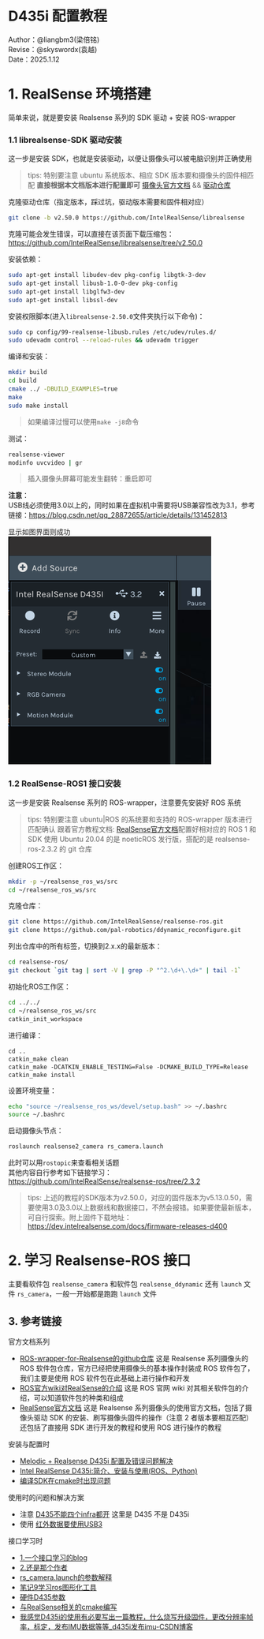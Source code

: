 # D435i 配置教程

Author：@liangbm3(梁倍铭)  
Revise：@skyswordx(袁越)  
Date：2025.1.12

# 1. RealSense 环境搭建
简单来说，就是要安装 Realsense 系列的 SDK 驱动 + 安装 ROS-wrapper
### 1.1 librealsense-SDK 驱动安装

这一步是安装 SDK，也就是安装驱动，以便让摄像头可以被电脑识别并正确使用
> tips: 特别要注意 ubuntu 系统版本、相应 SDK 版本要和摄像头的固件相匹配
> **直接根据本文档版本进行配置即可**
> [摄像头官方文档](https://dev.intelrealsense.com/docs/docs-get-started) && [驱动仓库](https://github.com/IntelRealSense/librealsense)

克隆驱动仓库（指定版本，踩过坑，驱动版本需要和固件相对应）
```bash
git clone -b v2.50.0 https://github.com/IntelRealSense/librealsense  
```
克隆可能会发生错误，可以直接在该页面下载压缩包：
https://github.com/IntelRealSense/librealsense/tree/v2.50.0

安装依赖：
```bash
sudo apt-get install libudev-dev pkg-config libgtk-3-dev
sudo apt-get install libusb-1.0-0-dev pkg-config
sudo apt-get install libglfw3-dev
sudo apt-get install libssl-dev
```

安装权限脚本(进入`librealsense-2.50.0`文件夹执行以下命令)：
```bash
sudo cp config/99-realsense-libusb.rules /etc/udev/rules.d/
sudo udevadm control --reload-rules && udevadm trigger 
```

编译和安装：
```bash
mkdir build
cd build
cmake ../ -DBUILD_EXAMPLES=true
make
sudo make install
```

>如果编译过慢可以使用`make -j8`命令

测试：
```bash
realsense-viewer
modinfo uvcvideo | gr
```

>插入摄像头屏幕可能发生翻转：重启即可

**注意**：  
USB线必须使用3.0以上的，同时如果在虚拟机中需要将USB兼容性改为3.1，参考链接：<https://blog.csdn.net/qq_28872655/article/details/131452813>

显示如图界面则成功  
![alt text](./assets/image.png)

### 1.2 RealSense-ROS1 接口安装

这一步是安装 Realsense 系列的 ROS-wrapper，注意要先安装好 ROS 系统
> tips: 特别要注意 ubuntu|ROS 的系统要和支持的 ROS-wrapper 版本进行匹配确认
> 跟着官方教程文档: [RealSense官方文档](https://dev.intelrealsense.com/docs/ros2-align-depth)配置好相对应的 ROS 1 和 SDK
> 使用 Ubuntu 20.04 的是 noeticROS 发行版，搭配的是 realsense-ros-2.3.2 的 git 仓库

创建ROS工作区：
```bash
mkdir -p ~/realsense_ros_ws/src
cd ~/realsense_ros_ws/src
```

克隆仓库：
```bash
git clone https://github.com/IntelRealSense/realsense-ros.git
git clone https://github.com/pal-robotics/ddynamic_reconfigure.git
```

列出仓库中的所有标签，切换到2.x.x的最新版本：
```bash
cd realsense-ros/
git checkout `git tag | sort -V | grep -P "^2.\d+\.\d+" | tail -1`
```

初始化ROS工作区：
```bash
cd ../../
cd ~/realsense_ros_ws/src
catkin_init_workspace
```

进行编译：
```
cd ..
catkin_make clean
catkin_make -DCATKIN_ENABLE_TESTING=False -DCMAKE_BUILD_TYPE=Release
catkin_make install
```

设置环境变量：
```bash
echo "source ~/realsense_ros_ws/devel/setup.bash" >> ~/.bashrc
source ~/.bashrc
```

启动摄像头节点：
```bash
roslaunch realsense2_camera rs_camera.launch
```
此时可以用`rostopic`来查看相关话题  
其他内容自行参考如下链接学习：  
<https://github.com/IntelRealSense/realsense-ros/tree/2.3.2> 

> tips: 上述的教程的SDK版本为v2.50.0，对应的固件版本为v5.13.0.50，需要使用3.0及3.0以上数据线和数据接口，不然会报错。如果要使最新版本，可自行探索。附上固件下载地址：<https://dev.intelrealsense.com/docs/firmware-releases-d400>

# 2. 学习 Realsense-ROS 接口

主要看软件包 `realsense_camera` 和软件包 `realsense_ddynamic`
还有 `launch` 文件 `rs_camera`，一般一开始都是跑跑 `launch` 文件

## 3. 参考链接

官方文档系列
- [ROS-wrapper-for-Realsense的github仓库](https://github.com/IntelRealSense/realsense-ros)
	这是 Realsense 系列摄像头的 ROS 软件包仓库，官方已经把使用摄像头的基本操作封装成 ROS 软件包了，我们主要是使用 ROS 软件包在此基础上进行操作和开发
- [ROS官方wiki对RealSense的介绍](https://wiki.ros.org/RealSense)
	这是 ROS 官网 wiki 对其相关软件包的介绍，可以知道软件包的种类和组成
-  [RealSense官方文档](https://dev.intelrealsense.com/docs/ros2-align-depth)
	这是 Realsense 系列摄像头的使用官方文档，包括了摄像头驱动 SDK 的安装、刷写摄像头固件的操作（注意 2 者版本要相互匹配）还包括了直接用 SDK 进行开发的教程和使用 ROS 进行操作的教程

安装与配置时
+ [Melodic + Realsense D435i 配置及错误问题解决](https://blog.csdn.net/Hacker_MAI/article/details/107976049)
+ [Intel RealSense D435i:简介、安装与使用(ROS、Python)](https://zhaoxuhui.top/blog/2020/09/09/intel-realsense-d435i-installation-and-use.html)
+ [编译SDK在cmake时出现问题](https://github.com/IntelRealSense/librealsense/issues/11927)


使用时的问题和解决方案
- 注意 [D435不能四个infra都开](https://github.com/IntelRealSense/realsense-ros/issues/2753) 这里是 D435 不是 D435i
- 使用 [红外数据要使用USB3](https://github.com/IntelRealSense/realsense-ros/issues/2120)

接口学习时
-  [1.一个接口学习的blog](https://zhaoxuhui.top/blog/2020/09/09/intel-realsense-d435i-installation-and-use.html)
-  [2.还是那个作者](https://zhaoxuhui.top/blog/2020/09/25/intel-realsense-D435i-ROS-API-notes.html)
-  [rs_camera.launch的参数解释](https://blog.csdn.net/wt15172486270/article/details/132596736)
-  [笔记9学习ros图形化工具](https://www.cnblogs.com/linuxAndMcu/category/1424081.html)
-  [硬件D435参数](https://blog.csdn.net/weixin_52031103/article/details/123999674)
-  [与RealSense相关的cmake编写](https://blog.csdn.net/guangqianzhang/article/details/125930325)
-  [我感觉D435i的使用有必要写出一篇教程，什么烧写升级固件，更改分辨率帧率，标定，发布IMU数据等等_d435i发布imu-CSDN博客](https://blog.csdn.net/sinat_16643223/article/details/118959961)

